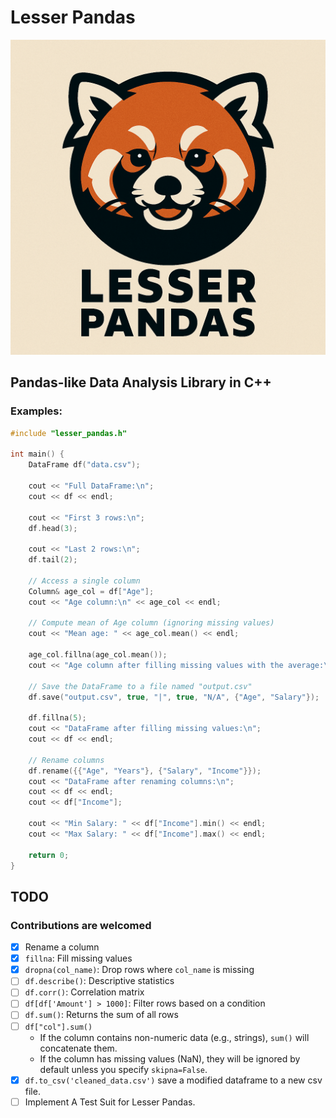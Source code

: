 # Lesser Pandas
![Logo](assets/lesser_pandas_logo.png)

## Pandas-like Data Analysis Library in C++

### Examples:

```cpp
#include "lesser_pandas.h"

int main() {
    DataFrame df("data.csv");

    cout << "Full DataFrame:\n";
    cout << df << endl;

    cout << "First 3 rows:\n";
    df.head(3);

    cout << "Last 2 rows:\n";
    df.tail(2);

    // Access a single column
    Column& age_col = df["Age"];
    cout << "Age column:\n" << age_col << endl;

    // Compute mean of Age column (ignoring missing values)
    cout << "Mean age: " << age_col.mean() << endl;

    age_col.fillna(age_col.mean());
    cout << "Age column after filling missing values with the average:\n" << age_col << endl;

    // Save the DataFrame to a file named "output.csv"
    df.save("output.csv", true, "|", true, "N/A", {"Age", "Salary"});

    df.fillna(5);
    cout << "DataFrame after filling missing values:\n";
    cout << df << endl;

    // Rename columns
    df.rename({{"Age", "Years"}, {"Salary", "Income"}});
    cout << "DataFrame after renaming columns:\n";
    cout << df << endl;
    cout << df["Income"];

    cout << "Min Salary: " << df["Income"].min() << endl;
    cout << "Max Salary: " << df["Income"].max() << endl;

    return 0;
}
```

## TODO
### Contributions are welcomed

- [x] Rename a column
- [x] `fillna`: Fill missing values
- [x] `dropna(col_name)`: Drop rows where `col_name` is missing
- [ ] `df.describe()`: Descriptive statistics
- [ ] `df.corr()`: Correlation matrix
- [ ] `df[df['Amount'] > 1000]`: Filter rows based on a condition
- [ ] `df.sum()`: Returns the sum of all rows
- [ ] `df["col"].sum()`
  - If the column contains non-numeric data (e.g., strings), `sum()` will concatenate them.
  - If the column has missing values (NaN), they will be ignored by default unless you specify `skipna=False`.
- [x] `df.to_csv('cleaned_data.csv')` save a modified dataframe to a new csv file.
- [ ] Implement A Test Suit for Lesser Pandas.
